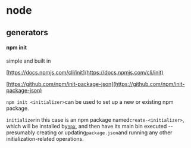 # node

## generators

#### npm init

simple and built in

[https://docs.npmjs.com/cli/init](https://docs.npmjs.com/cli/init)

[https://github.com/npm/init-package-json](https://github.com/npm/init-package-json)

`npm init <initializer>`can be used to set up a new or existing npm package.

`initializer`in this case is an npm package named`create-<initializer>`, which will be installed by[`npx`](https://docs.npmjs.com/cli/npx), and then have its main bin executed -- presumably creating or updating`package.json`and running any other initialization-related operations.



